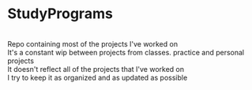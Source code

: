 # StudyPrograms
<br>
Repo containing most of the projects I've worked on 
<br>
It's a constant wip between projects from classes. practice and personal projects
<br>
It doesn't reflect all of the projects that I've worked on 
<br>
I try to keep it as organized and as updated as possible
<br>

